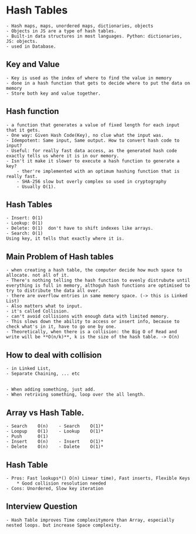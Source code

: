 # Hash Tables

    - Hash maps, maps, unordered maps, dictionaries, objects
    - Objects in JS are a type of hash tables.
    - Built-in data structures in most languages. Python: dictionaries, JS: objects.
    - used in Database.

## Key and Value

    - Key is used as the index of where to find the value in memory
    - done in a hash function that gets to decide where to put the data on memory
    - Store both key and value together.

## Hash function

    - a function that generates a value of fixed length for each input that it gets.
    - One way: Given Hash Code(Key), no clue what the input was.
    - Idempotent: Same input, Same output. How to convert hash code to input?
    - Useful: for really fast data access, as the generated hash code exactly tells us where it is in our memory.
    - Isn't it make it slower to execute a hash function to generate a key?
        - ther're implemented with an optimum hashing function that is really fast.
        - SHA-256 slow but overly complex so used in cryptography
        - Usually O(1).

## Hash Tables

    - Insert: O(1)
    - Lookup: O(1)
    - Delete: O(1)  don't have to shift indexes like arrays.
    - Search: O(1)
    Using key, it tells that exactly where it is.

## Main Problem of Hash tables

    - when creating a hash table, the computer decide how much space to allocate. not all of it.
    - There's nothing telling the hash function to evenly distrubute until everything is full in memory, althoguh hash functions are optimised to try to distribute the data all over.
    - there are overflow entries in same memory space. (-> this is Linked List)
    - Also matters what to input.
    - it's called Collision.
    - can't avoid collisions with enough data with limited memory.
    - This slows down the ability to access or insert info, because to check what's in it, have to go one by one.
    - Theoretically, when there is a collision: the Big O of Read and write will be **O(n/k)**, k is the size of the hash table. -> O(n)

## How to deal with collision

    - in Linked List,
    - Separate Chaining, ... etc

##

    - When adding something, just add.
    - When retriving something, loop over the all length.

## Array vs Hash Table.

    - Search    O(n)    - Search    O(1)*
    - Loopup    O(1)    - Lookup    O(1)*
    - Push      O(1)
    - Insert    O(n)    - Insert    O(1)*
    - Delete    O(n)    - Dalete    O(1)*

## Hash Table

    - Pros: Fast lookups*() O(n) Linear time), Fast inserts, Flexible Keys
        * Good collision resolution needed
    - Cons: Unordered, Slow key iteration

## Interview Question

    - Hash Table improves Time complexitymore than Array, especially nested loops. but increase Space complexity.
